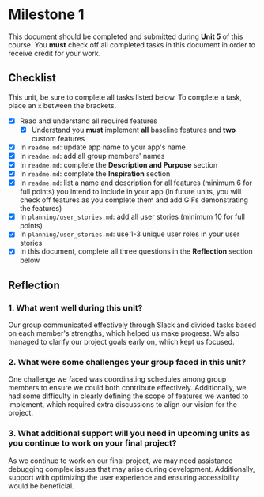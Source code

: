 # Milestone 1

This document should be completed and submitted during **Unit 5** of this course. You **must** check off all completed tasks in this document in order to receive credit for your work.

## Checklist

This unit, be sure to complete all tasks listed below. To complete a task, place an `x` between the brackets.

- [x] Read and understand all required features
  - [x] Understand you **must** implement **all** baseline features and **two** custom features
- [x] In `readme.md`: update app name to your app's name
- [x] In `readme.md`: add all group members' names
- [x] In `readme.md`: complete the **Description and Purpose** section
- [x] In `readme.md`: complete the **Inspiration** section
- [x] In `readme.md`: list a name and description for all features (minimum 6 for full points) you intend to include in your app (in future units, you will check off features as you complete them and add GIFs demonstrating the features)
- [x] In `planning/user_stories.md`: add all user stories (minimum 10 for full points)
- [x] In `planning/user_stories.md`: use 1-3 unique user roles in your user stories
- [x] In this document, complete all three questions in the **Reflection** section below

## Reflection

### 1. What went well during this unit?
Our group communicated effectively through Slack and divided tasks based on each member's strengths, which helped us make progress. We also managed to clarify our project goals early on, which kept us focused.

### 2. What were some challenges your group faced in this unit?
One challenge we faced was coordinating schedules among group members to ensure we could both contribute effectively. Additionally, we had some difficulty in clearly defining the scope of features we wanted to implement, which required extra discussions to align our vision for the project.

### 3. What additional support will you need in upcoming units as you continue to work on your final project?
As we continue to work on our final project, we may need assistance debugging complex issues that may arise during development. Additionally, support with optimizing the user experience and ensuring accessibility would be beneficial.
